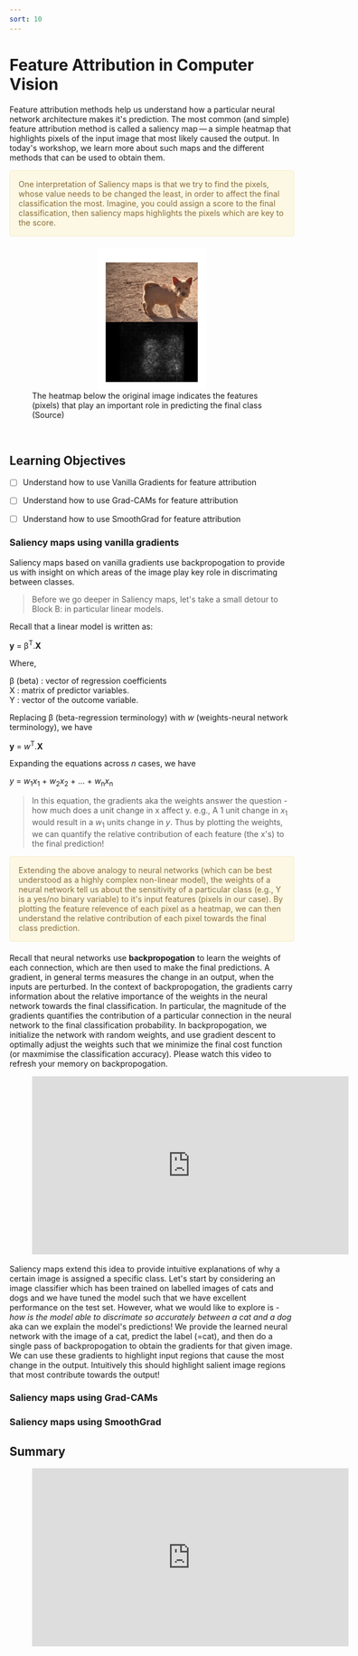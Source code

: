```yaml
---
sort: 10
---
```


# Feature Attribution in Computer Vision
Feature attribution methods help us understand how a particular neural network architecture makes it's prediction. The most common (and simple) feature attribution method is called a saliency map — a simple heatmap that highlights pixels of the input image that most likely caused the output. In today's workshop, we learn more about such maps and the different methods that can be used to obtain them.



<div style="padding: 15px; border: 1px solid transparent; border-color: transparent; margin-bottom: 20px; border-radius: 4px; color: #8a6d3b;; background-color: #fcf8e3; border-color: #faebcc;">
One interpretation of Saliency maps is that we try to find the pixels, whose value needs to be changed the least, in order to affect the final classification the most. Imagine, you could assign a score to the final classification, then saliency maps highlights the pixels which are key to the score.
 </div>

<figure>
     <center><img src=".\images\saliencymap.PNG" /></center>
    <figcaption>The heatmap below the original image indicates the features (pixels) that play an important role in predicting the final class (Source) <figcaption>
</figure>
<br>



## Learning Objectives
- [ ] Understand how to use Vanilla Gradients for feature attribution
- [ ] Understand how to use Grad-CAMs for feature attribution
- [ ] Understand how to use SmoothGrad for feature attribution


### Saliency maps using vanilla gradients
Saliency maps based on vanilla gradients use backpropogation to provide us with insight on which areas of the image play key role in discrimating between classes.

> Before we go deeper in Saliency maps, let's take a small detour to Block B: in particular linear models.

Recall that a linear model is written as:

**y** = &beta;<sup>T</sup>.**X**

Where,

&beta; (beta) : vector of regression coefficients <br>
X : matrix of predictor variables. <br>
Y : vector of the outcome variable. <br>

Replacing &beta; (beta-regression terminology) with _w_ (weights-neural network terminology), we have

**y** = _w_<sup>T</sup>.**X**

Expanding the equations across _n_ cases, we have

_y_ = _w_<sub>1</sub>_x_<sub>1</sub> + _w_<sub>2</sub>_x_<sub>2</sub> + ... + _w_<sub>n</sub>_x_<sub>n</sub>

> In this equation, the gradients aka the weights answer the question - how much does a unit change in x affect y. e.g., A 1 unit change in _x_<sub>1</sub> would result in a _w_<sub>1</sub> units change in _y_. Thus by plotting the weights, we can quantify the relative contribution of each feature (the x's) to the final prediction!

<div style="padding: 15px; border: 1px solid transparent; border-color: transparent; margin-bottom: 20px; border-radius: 4px; color: #8a6d3b;; background-color: #fcf8e3; border-color: #faebcc;">
Extending the above analogy to neural networks (which can be best understood as a highly complex non-linear model), the weights of a neural network tell us about the sensitivity of a particular class (e.g., Y is a yes/no binary variable) to it's input features (pixels in our case). By plotting the feature relevence of each pixel as a heatmap, we can then understand the relative contribution of each pixel towards the final class prediction.
 </div>



Recall that neural networks use **backpropogation** to learn the weights of each connection, which are then used to make the final predictions. A gradient, in general terms measures the change in an output, when the inputs are perturbed. In the context of backpropogation, the gradients carry information about the relative importance of the weights in the neural network towards the final classification. In particular, the magnitude of the gradients quantifies the contribution of a particular connection in the neural network to the final classification probability. In backpropogation, we initialize the network with random weights, and use gradient descent to optimally adjust the weights such that we minimize the final cost function (or maxmimise the classification accuracy). Please watch this video to refresh your memory on backpropogation.

<!-- blank line -->
<figure class="video_container">
<iframe width="560" height="315" src="https://www.youtube.com/embed/Ilg3gGewQ5U" title="YouTube video player" frameborder="0" allow="accelerometer; autoplay; clipboard-write; encrypted-media; gyroscope; picture-in-picture" allowfullscreen></iframe>
</figure>
<!-- blank line -->


Saliency maps extend this idea to provide intuitive explanations of why a certain image is assigned a specific class. Let's start by considering an image classifier which has been trained on labelled images of cats and dogs and we have tuned the model such that we have excellent performance on the test set. However, what we would like to explore is - _how is the model able to discrimate so accurately between a cat and a dog_ aka can we explain the model's predictions! We provide the learned neural network with the image of a cat, predict the label (=cat), and then do a single pass of backpropogation to obtain the gradients for that given image. We can use these gradients to highlight input regions that cause the most change in the output. Intuitively this should highlight salient image regions that most contribute towards the output!






### Saliency maps using Grad-CAMs

### Saliency maps using SmoothGrad

## Summary


<!-- blank line -->
<figure class="video_container">
<iframe width="560" height="315" src="https://www.youtube-nocookie.com/embed/VmbBnSv3otc" title="YouTube video player" frameborder="0" allow="accelerometer; autoplay; clipboard-write; encrypted-media; gyroscope; picture-in-picture" allowfullscreen></iframe>
</figure>
<!-- blank line -->
